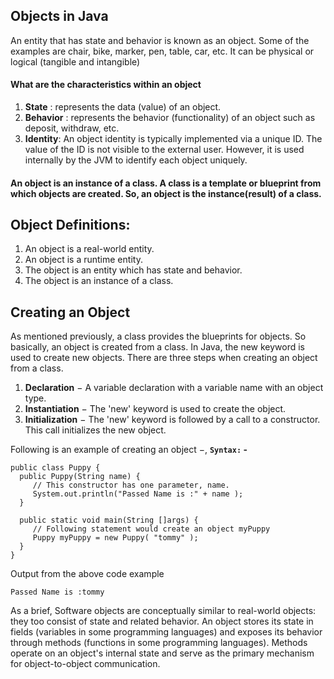 ## Objects in Java

An entity that has state and behavior is known as an object.
Some of the examples are chair, bike, marker, pen, table, car, etc. It can be physical or logical (tangible and intangible)


#### What are the characteristics within an object

1) **State** : represents the data (value) of an object.
2) **Behavior** : represents the behavior (functionality) of an object such as deposit, withdraw, etc.
3) **Identity**: An object identity is typically implemented via a unique ID. The value of the ID is not visible to the external user. However, it is used internally by the JVM to identify each object uniquely.


#### An object is an instance of a class. A class is a template or blueprint from which objects are created. So, an object is the instance(result) of a class.

## Object Definitions:

1) An object is a real-world entity.
2) An object is a runtime entity.
3) The object is an entity which has state and behavior.
4) The object is an instance of a class.



## Creating an Object

As mentioned previously, a class provides the blueprints for objects. So basically, an object is created from a class. In Java, the new keyword is used to create new objects.
There are three steps when creating an object from a class.

1) **Declaration** − A variable declaration with a variable name with an object type.
2) **Instantiation** − The 'new' keyword is used to create the object.
3) **Initialization** − The 'new' keyword is followed by a call to a constructor. This call initializes the new object.


Following is an example of creating an object −,
**`Syntax:` -**
 ```
public class Puppy {
   public Puppy(String name) {
      // This constructor has one parameter, name.
      System.out.println("Passed Name is :" + name );
   }

   public static void main(String []args) {
      // Following statement would create an object myPuppy
      Puppy myPuppy = new Puppy( "tommy" );
   }
}
```
Output from the above code example
```
Passed Name is :tommy
```
As a brief, Software objects are conceptually similar to real-world objects: they too consist of state and related behavior. An object stores its state in fields (variables in some programming languages) and exposes its behavior through methods (functions in some programming languages). Methods operate on an object's internal state and serve as the primary mechanism for object-to-object communication.


